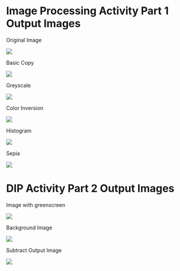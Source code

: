 # Image Processing Activity Part 1 Output Images

Original Image  
  
![](Output%20Images/OriginalImage.png)  
  
Basic Copy  

![](Output%20Images/1_BasicCopy.png)  
  
Greyscale  

![](Output%20Images/2_Greyscale.png)  
  
Color Inversion  

![](Output%20Images/3_ColorInversion.png)  
  
Histogram  

![](Output%20Images/4_Histogram.png)  
  
Sepia  

![](Output%20Images/5_Sepia.png)  
  
  
# DIP Activity Part 2 Output Images  
  
  
Image with greenscreen  

![](Output%20Images/Part2_greenscreen.jpg)  
  
Background Image  

![](Output%20Images/Part2_backgroung.jpg)  
  
Subtract Output Image  

![](Output%20Images/Part2_Subtract.png)  
